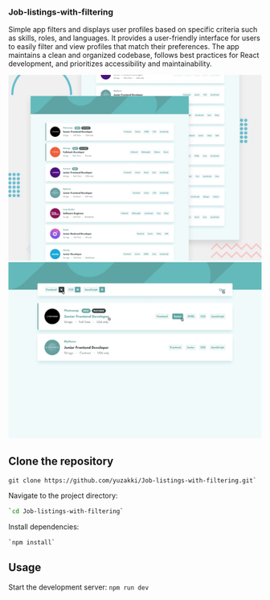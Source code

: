 ### Job-listings-with-filtering

Simple app filters and displays user profiles based on specific criteria such as skills, roles, and languages.
It provides a user-friendly interface for users to easily filter and view profiles that match their preferences.
The app maintains a clean and organized codebase, follows best practices for React development, and prioritizes accessibility and maintainability.

![Screenshot](/public//design/desktop-preview.jpg)
![Screenshot](/public//design/active-states.jpg)

## Clone the repository

```
git clone https://github.com/yuzakki/Job-listings-with-filtering.git`
```

Navigate to the project directory:

```bash
`cd Job-listings-with-filtering`
```

Install dependencies:

```bash
`npm install`
```

## Usage

Start the development server:
`npm run dev`
